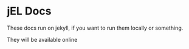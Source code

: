 # jEL Docs

These docs run on jekyll, if you want to run them locally or something.

They will be available online
